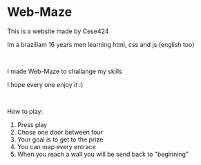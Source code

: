 # Web-Maze

This is a website made by Cese424

Im a braziliam 16 years men learning html, css and js (english too)

<br>

I made Web-Maze to challange my skills

I hope every one enjoy it :)

<br>

How to play:
1. Press play
2. Chose one door between four
3. Your goal is to get to the prize
4. You can map every entrace
5. When you reach a wall you will be send back to "beginning"
